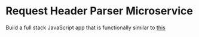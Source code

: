 # Request Header Parser Microservice

Build a full stack JavaScript app that is functionally similar to [this](https://request-header-parser-microservice.freecodecamp.rocks/)
